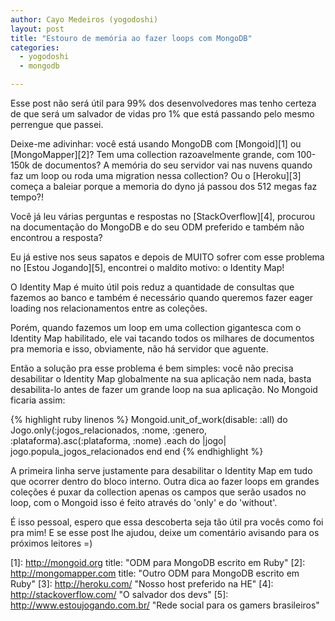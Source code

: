 ```yaml
---
author: Cayo Medeiros (yogodoshi)
layout: post
title: "Estouro de memória ao fazer loops com MongoDB"
categories:
  - yogodoshi
  - mongodb

---
```

Esse post não será útil para 99% dos desenvolvedores mas tenho certeza de que será um salvador de vidas pro 1% que está passando pelo mesmo perrengue que passei.

Deixe-me adivinhar: você está usando MongoDB com [Mongoid][1] ou [MongoMapper][2]? Tem uma collection razoavelmente grande, com 100-150k de documentos? A memória do seu servidor vai nas nuvens quando faz um loop ou roda uma migration nessa collection? Ou o [Heroku][3] começa a baleiar porque a memoria do dyno já passou dos 512 megas faz tempo?!
<!--more-->

Você já leu várias perguntas e respostas no [StackOverflow][4], procurou na documentação do MongoDB e do seu ODM preferido e também não encontrou a resposta?

Eu já estive nos seus sapatos e depois de MUITO sofrer com esse problema no [Estou Jogando][5], encontrei o maldito motivo: o Identity Map!

O Identity Map é muito útil pois reduz a quantidade de consultas que fazemos ao banco e também é necessário quando queremos fazer eager loading nos relacionamentos entre as coleções.

Porém, quando fazemos um loop em uma collection gigantesca com o Identity Map habilitado, ele vai tacando todos os milhares de documentos pra memoria e isso, obviamente, não há servidor que aguente.

Então a solução pra esse problema é bem simples: você não precisa desabilitar o Identity Map globalmente na sua aplicação nem nada, basta desabilita-lo antes de fazer um grande loop na sua aplicação. No Mongoid ficaria assim:

{% highlight ruby linenos %}
	Mongoid.unit_of_work(disable: :all) do
		Jogo.only(:jogos_relacionados, :nome, :genero, :plataforma).asc(:plataforma, :nome)	.each do |jogo|
    		jogo.popula_jogos_relacionados
		end
	end
{% endhighlight %}

A primeira linha serve justamente para desabilitar o Identity Map em tudo que ocorrer dentro do bloco interno. Outra dica ao fazer loops em grandes coleções é puxar da collection apenas os campos que serão usados no loop, com o Mongoid isso é feito através do 'only' e do 'without'.

É isso pessoal, espero que essa descoberta seja tão útil pra vocês como foi pra mim! E se esse post lhe ajudou, deixe um comentário avisando para os próximos leitores =)

[1]: http://mongoid.org title: "ODM para MongoDB escrito em Ruby"
[2]: http://mongomapper.com title: "Outro ODM para MongoDB escrito em Ruby"
[3]: http://heroku.com/ "Nosso host preferido na HE"
[4]: http://stackoverflow.com/ "O salvador dos devs"
[5]: http://www.estoujogando.com.br/ "Rede social para os gamers brasileiros"
